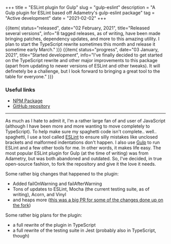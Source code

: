 +++
title = "ESLint plugin for Gulp"
slug = "gulp-eslint"
description = "A Gulp plugin for ESLint based off Adametry's gulp-eslint package"
tag = "Active development"
date = "2021-02-02"
+++

<section id="timeline">
  {{item(
    status="released",
    date="02 February, 2021",
    title="Released several versions",
    info="8 tagged releases, as of writing, have been made bringing patches, dependency updates, and more to this amazing utility. I plan to start the TypeScript rewrite sometimes this month and release it sometime early March."
  )}}
  {{item(
    status="progress",
    date="03 January, 2021",
    title="Started development",
    info="I've finally decided to get started on the TypeScript rewrite and other major improvements to this package (apart from updating to newer versions of ESLint and other tweaks). It will definetely be a challenge, but I look forward to bringing a great tool to the table for everyone."
  )}}
</section>

### Useful links
- [NPM Package](https://www.npmjs.com/package/@doamatto/gulp-eslint)
- [GitHub repository](https://github.com/doamatto/gulp-eslint)

---

As much as I hate to admit it, I'm a rather large fan of and user of JavaScript (although I have been more and more wanting to move completely to TypeScript). To help make sure my spaghetti code isn't complete.. well.. spaghetti, I use a tool called [ESLint](https://eslint.org) to ensure silly mistakes like unclosed brackets and malformed indentations don't happen. I also use [Gulp](https://gulpjs.com) to run ESLint and a few other tools for me. In other words, it makes life easy. The most popular ESLint plugin for Gulp (at the time of writing) was from Adametry, but was both abandoned and outdated. So, I've decided, in true open-source fashion, to fork the repository and give it the love it needs.

Some rather big changes that happened to the plugin:
- Added failOnWarning and failAfterWarning
- Tons of updates to ESLint, Mocha (the current testing suite, as of writing), Acorn, and Vinyl
- and heaps more ([this was a big PR for some of the changes done up on the fork](https://github.com/doamatto/gulp-eslint/pull/10))

Some rather big plans for the plugin:
- a full rewrite of the plugin in TypeScript
- a full rewrite of the testing suite in Jest (probably also in TypeScript, though)
